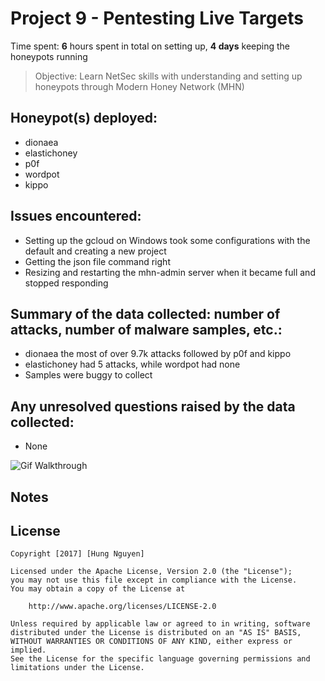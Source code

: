 # Project 9 - Pentesting Live Targets

Time spent: **6** hours spent in total on setting up, **4 days** keeping the honeypots running

> Objective: Learn NetSec skills with understanding and setting up honeypots through Modern Honey Network (MHN)

## Honeypot(s) deployed:
* dionaea
* elastichoney
* p0f
* wordpot
* kippo

## Issues encountered:
* Setting up the gcloud on Windows took some configurations with the default and creating a new project
* Getting the json file command right
* Resizing and restarting the mhn-admin server when it became full and stopped responding

## Summary of the data collected: number of attacks, number of malware samples, etc.:
* dionaea the most of over 9.7k attacks followed by p0f and kippo
* elastichoney had 5 attacks, while wordpot had none
* Samples were buggy to collect

## Any unresolved questions raised by the data collected:
* None

<img src='http://i.imgur.com/0RJBgOw.gif' title='Gif Walkthrough' width='' alt='Gif Walkthrough' />

## Notes
## License

    Copyright [2017] [Hung Nguyen]

    Licensed under the Apache License, Version 2.0 (the "License");
    you may not use this file except in compliance with the License.
    You may obtain a copy of the License at

        http://www.apache.org/licenses/LICENSE-2.0

    Unless required by applicable law or agreed to in writing, software
    distributed under the License is distributed on an "AS IS" BASIS,
    WITHOUT WARRANTIES OR CONDITIONS OF ANY KIND, either express or implied.
    See the License for the specific language governing permissions and
    limitations under the License.
